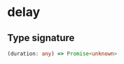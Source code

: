 # delay

## Type signature

<!-- prettier-ignore-start -->
```typescript
(duration: any) => Promise<unknown>
```
<!-- prettier-ignore-end -->
